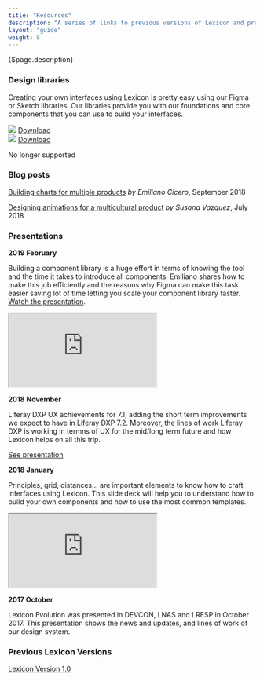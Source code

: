 ```yaml
---
title: "Resources"
description: "A series of links to previous versions of Lexicon and presentations done related to this design language."
layout: "guide"
weight: 8
---
```


<div class="page-description">{$page.description}</div>

### Design libraries

Creating your own interfaces using Lexicon is pretty easy using our Figma or Sketch libraries. Our libraries provide you with our foundations and core components that you can use to build your interfaces.

<div class="row">
    <div class="download-card">
        <img class="download-card-img" src="../../../images/resources/figma-logo.png">
        <a class="btn btn-primary" href="https://www.figma.com/file/fvvqKW4bIPIUfWqrtLAjD4/lexicon-dsl" target="_blank">Download</a>
    </div>
    <div class="download-card">
        <img class="download-card-img" src="../../../images/resources/sketch-symbol-transparent.png">
        <a class="btn btn-primary" href="https://drive.google.com/file/d/1HfMYCIK9GE4htG6aTaRJ3NE5pJY7aB3k/view?usp=sharing" target="_blank">Download</a>
        <p class="download-card-text">No longer supported</p>
    </div>
</div>

### Blog posts

[Building charts for multiple products](https://medium.com/liferaydesign/building-charts-for-multiple-products-bb399ef1a71e) *by Emiliano Cicero*, September 2018

[Designing animations for a multicultural product](https://medium.com/liferaydesign/designing-for-a-multicultural-product-9564bc657cb5) *by Susana Vazquez*, July 2018

### Presentations

**2019 February**

Building a component library is a huge effort in terms of knowing the tool and the time it takes to introduce all components. Emiliano shares how to make this job efficiently and the reasons why Figma can make this task easier saving lot of time letting you scale your component library faster. [Watch the presentation](https://www.youtube.com/watch?v=lNJxO1ibNrM).

<div class="videoContainer">
    <iframe src="https://docs.google.com/presentation/d/1dJTeHkSPzc7hVvoKB0ZRaWd3i11YLJq7IZ0ADHHvfzc/embed?start=false&loop=false&delayms=3000" class="video"></iframe>
</div>


**2018 November**

Liferay DXP UX achievements for 7.1, adding the short term improvements we expect to have in Liferay DXP 7.2. Moreover, the lines of work Liferay DXP is working in termns of UX for the mid/long term future and how Lexicon helps on all this trip.

<a href="https://speakerdeck.com/victorvalle/liferay-dxp-ux-evolution-7d102f41-5803-41f5-ac2e-1da01da4f1a7" target="_blank">See presentation</a>


**2018 January**

Principles, grid, distances... are important elements to know how to craft inferfaces using Lexicon. This slide deck will help you to understand how to build your own components and how to use the most common templates.

<div class="videoContainer">
    <iframe src="https://docs.google.com/presentation/d/e/2PACX-1vSfh3xT-ogqij9lmxzJ3n1BmmweFu9XSYahZATIbt7R6jZpqrXEp3iGNSkGwIbGsXKDLGe9d5zs6PnH/embed?start=false&loop=false&delayms=3000" class="video"></iframe>
</div>

**2017 October**

Lexicon Evolution was presented in DEVCON, LNAS and LRESP in October 2017. This presentation shows the news and updates, and lines of work of our design system.

<script async class="speakerdeck-embed" data-id="2e287bdf09a44bb78231e707a84a26a5" data-ratio="1.77777777777778" src="//speakerdeck.com/assets/embed.js"></script>

### Previous Lexicon Versions

[Lexicon Version 1.0](http://v1.lexicondesign.io)